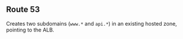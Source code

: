## Route 53

Creates two subdomains (`www.*` and `api.*`) in an existing hosted zone, pointing to the ALB.
